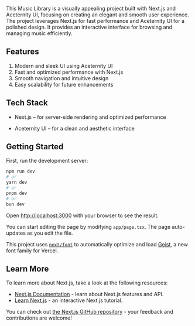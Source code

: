 This Music Library is a visually appealing project built with Next.js and Aceternity UI, focusing on creating an elegant and smooth user experience. The project leverages Next.js for fast performance and Aceternity UI for a polished design. It provides an interactive interface for browsing and managing music efficiently.

## Features
1. Modern and sleek UI using Aceternity UI
2. Fast and optimized performance with Next.js
3. Smooth navigation and intuitive design
4. Easy scalability for future enhancements

## Tech Stack
+ Next.js – for server-side rendering and optimized performance
- Aceternity UI – for a clean and aesthetic interface


## Getting Started
First, run the development server:

```bash
npm run dev
# or
yarn dev
# or
pnpm dev
# or
bun dev
```

Open [http://localhost:3000](http://localhost:3000) with your browser to see the result.

You can start editing the page by modifying `app/page.tsx`. The page auto-updates as you edit the file.

This project uses [`next/font`](https://nextjs.org/docs/app/building-your-application/optimizing/fonts) to automatically optimize and load [Geist](https://vercel.com/font), a new font family for Vercel.

## Learn More

To learn more about Next.js, take a look at the following resources:

- [Next.js Documentation](https://nextjs.org/docs) - learn about Next.js features and API.
- [Learn Next.js](https://nextjs.org/learn) - an interactive Next.js tutorial.

You can check out [the Next.js GitHub repository](https://github.com/vercel/next.js) - your feedback and contributions are welcome!

